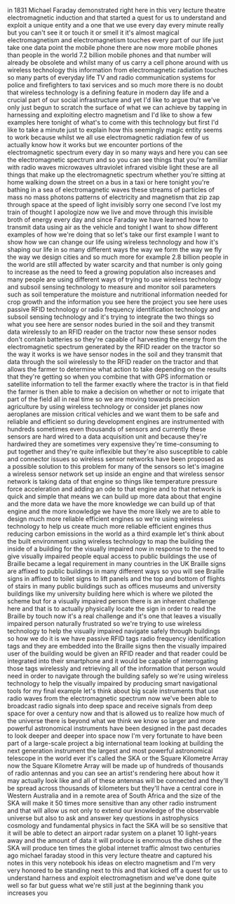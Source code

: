 
in 1831 Michael Faraday demonstrated
right here in this very lecture theatre
electromagnetic induction and that
started a quest for us to understand and
exploit a unique entity and a one that
we use every day every minute really but
you can&#39;t see it or touch it or smell it
it&#39;s almost magical electromagnetism and
electromagnetism touches every part of
our life just take one data point the
mobile phone there are now more mobile
phones than people in the world 7.2
billion mobile phones and that number
will already be obsolete and whilst many
of us carry a cell phone around with us
wireless technology this information
from electromagnetic radiation touches
so many parts of everyday life TV and
radio communication systems for police
and firefighters to taxi services and so
much more there is no doubt that
wireless technology is a defining
feature in modern day life and a crucial
part of our social infrastructure and
yet I&#39;d like to argue that we&#39;ve only
just begun to scratch the surface of
what we can achieve by tapping in
harnessing and exploiting electro
magnetism and I&#39;d like to show a few
examples here tonight of what&#39;s to come
with this technology but first I&#39;d like
to take a minute just to explain how
this seemingly magic entity seems to
work because whilst we all use
electromagnetic radiation few of us
actually know how it works but we
encounter portions of the
electromagnetic spectrum every day
in so many ways and here you can see the
electromagnetic spectrum and so you can
see things that you&#39;re familiar with
radio waves microwaves ultraviolet
infrared visible light these are all
things that make up the electromagnetic
spectrum whether you&#39;re sitting at home
walking down the street on a bus in a
taxi or here tonight you&#39;re bathing in a
sea of electromagnetic waves these
streams of particles of mass no mass
photons patterns of electricity and
magnetism that zip zap through space at
the speed of light invisibly sorry one
second I&#39;ve lost my train of thought I
apologize
now we live and move through this
invisible broth of energy every day and
since Faraday we have learned how to
transmit data using air as the vehicle
and tonight I want to show different
examples of how we&#39;re doing that so
let&#39;s take our first example I want to
show how we can change our life using
wireless technology and how it&#39;s shaping
our life in so many different ways the
way we form the way we fly the way we
design cities and so much more for
example 2.8 billion people in the world
are still affected by water scarcity and
that number is only going to increase as
the need to feed a growing population
also increases and many people are using
different ways of trying to use wireless
technology and subsoil sensing
technology to measure and monitor soil
parameters such as soil temperature the
moisture and nutritional information
needed for crop growth and the
information you see here the project you
see here uses passive RFID technology or
radio frequency identification
technology and subsoil sensing
technology and it&#39;s trying to integrate
the two things so what you see here are
sensor nodes buried in the soil and they
transmit data wirelessly to an RFID
reader on the tractor now these sensor
nodes don&#39;t contain batteries so they&#39;re
capable of harvesting the energy from
the electromagnetic spectrum generated
by the RFID reader on the tractor so the
way it works is we have sensor nodes in
the
soil and they transmit that data through
the soil wirelessly to the RFID reader
on the tractor and that allows the
farmer to determine what action to take
depending on the results that they&#39;re
getting so when you combine that with
GPS information or satellite information
to tell the farmer exactly where the
tractor is in that field the farmer is
then able to make a decision on whether
or not to irrigate that part of the
field all in real time so we are moving
towards precision agriculture by using
wireless technology or consider jet
planes now aeroplanes are mission
critical vehicles and we want them to be
safe and reliable and efficient so
during development engines are
instrumented with hundreds sometimes
even thousands of sensors and currently
these sensors are hard wired to a data
acquisition unit and because they&#39;re
hardwired they are sometimes very
expensive they&#39;re time-consuming to put
together and they&#39;re quite inflexible
but they&#39;re also susceptible to cable
and connector issues so wireless sensor
networks have been proposed as a
possible solution to this problem for
many of the sensors so let&#39;s imagine a
wireless sensor network set up inside an
engine and that wireless sensor network
is taking data of that engine so things
like temperature pressure force
acceleration and adding an ode to that
engine and to that network is quick and
simple that means we can build up more
data about that engine and the more data
we have the more knowledge we can build
up of that engine and the more knowledge
we have the more likely we are to
able to design much more reliable
efficient engines so we&#39;re using
wireless technology to help us create
much more reliable efficient engines
thus reducing carbon emissions in the
world as a third example let&#39;s think
about the built environment using
wireless technology to map the building
the inside of a building for the
visually impaired now in response to the
need to give visually impaired people
equal access to public buildings the use
of Braille became a legal requirement in
many countries in the UK Braille signs
are affixed to public buildings in many
different ways so you will see Braille
signs in affixed to toilet signs to lift
panels and the top and bottom of flights
of stairs in many public buildings such
as offices museums and university
buildings like my university building
here which is where we piloted the
scheme but for a visually impaired
person there is an inherent challenge
here and that is to actually physically
locate the sign in order to read the
Braille by touch now it&#39;s a real
challenge and it&#39;s one that leaves a
visually impaired person naturally
frustrated so we&#39;re trying to use
wireless technology to help the visually
impaired navigate safely through
buildings so how we do it is we have
passive RFID tags radio frequency
identification tags and they are
embedded into the Braille signs then the
visually impaired user of the building
would be given an RFID reader and that
reader could be integrated into their
smartphone and it would be capable of
interrogating those tags wirelessly and
retrieving all of the information
that person would need in order to
navigate through the building safely so
we&#39;re using wireless technology to help
the visually impaired by producing smart
navigational tools for my final example
let&#39;s think about big scale instruments
that use radio waves from the
electromagnetic spectrum now we&#39;ve been
able to broadcast radio signals into
deep space and receive signals from deep
space for over a century now and that is
allowed us to realize how much of the
universe there is beyond what we think
we know so larger and more powerful
astronomical instruments have been
designed in the past decades to look
deeper and deeper into space now I&#39;m
very fortunate to have been part of a
large-scale project a big international
team looking at building the next
generation instrument the largest and
most powerful astronomical telescope in
the world ever it&#39;s called the SKA or
the Square Kilometre Array now the
Square Kilometre Array will be made up
of hundreds of thousands of radio
antennas and you can see an artist&#39;s
rendering here about how it may actually
look like and all of these antennas will
be connected and they&#39;ll be spread
across thousands of kilometers but
they&#39;ll have a central core in Western
Australia and in a remote area of South
Africa and the size of the SKA will make
it 50 times more sensitive than any
other radio instrument and that will
allow us not only to extend our
knowledge of the observable universe but
also to ask and answer key questions in
astrophysics cosmology and fundamental
physics
in fact the SKA will be so sensitive
that it will be able to detect an
airport radar system on a planet 10
light-years away and the amount of data
it will produce is enormous the dishes
of the SKA will produce ten times the
global internet traffic almost two
centuries ago michael faraday stood in
this very lecture theatre and captured
his notes in this very notebook his
ideas on electro magnetism and I&#39;m very
very honored to be standing next to this
and that kicked off a quest for us to
understand harness and exploit
electromagnetism and we&#39;ve done quite
well so far but guess what we&#39;re still
just at the beginning thank you
increases
you
